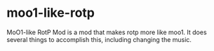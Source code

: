 # moo1-like-rotp

MoO1-like RotP Mod is a mod that makes rotp more like moo1. It does several things to accomplish this, including changing the music.
